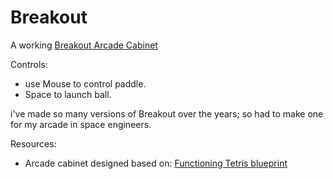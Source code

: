 # Breakout

A working [Breakout Arcade Cabinet](https://steamcommunity.com/sharedfiles/filedetails/?id=3159107075)

Controls:
* use Mouse to control paddle.
* Space to launch ball.

i've made so many versions of Breakout over the years; so had to make one for my arcade in space engineers.

Resources:
* Arcade cabinet designed based on: [Functioning Tetris blueprint](https://steamcommunity.com/sharedfiles/filedetails/?id=2906631630)
